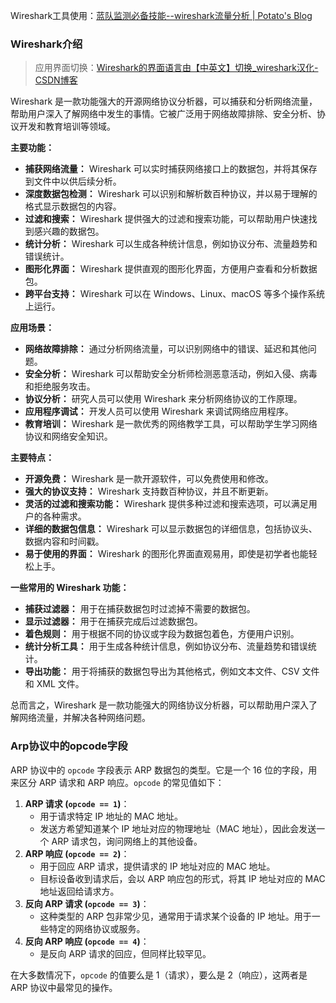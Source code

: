 Wireshark工具使用：[蓝队监测必备技能--wireshark流量分析 | Potato's Blog](https://potato.gold/article/70.html)

### Wireshark介绍

> 应用界面切换：[Wireshark的界面语言由【中英文】切换_wireshark汉化-CSDN博客](https://blog.csdn.net/weixin_60530860/article/details/128966464)

Wireshark 是一款功能强大的开源网络协议分析器，可以捕获和分析网络流量，帮助用户深入了解网络中发生的事情。它被广泛用于网络故障排除、安全分析、协议开发和教育培训等领域。

**主要功能：**

- **捕获网络流量：** Wireshark 可以实时捕获网络接口上的数据包，并将其保存到文件中以供后续分析。
- **深度数据包检测：**  Wireshark 可以识别和解析数百种协议，并以易于理解的格式显示数据包的内容。
- **过滤和搜索：**  Wireshark 提供强大的过滤和搜索功能，可以帮助用户快速找到感兴趣的数据包。
- **统计分析：**  Wireshark 可以生成各种统计信息，例如协议分布、流量趋势和错误统计。
- **图形化界面：**  Wireshark 提供直观的图形化界面，方便用户查看和分析数据包。
- **跨平台支持：**  Wireshark 可以在 Windows、Linux、macOS 等多个操作系统上运行。

**应用场景：**

- **网络故障排除：**  通过分析网络流量，可以识别网络中的错误、延迟和其他问题。
- **安全分析：**  Wireshark 可以帮助安全分析师检测恶意活动，例如入侵、病毒和拒绝服务攻击。
- **协议分析：**  研究人员可以使用 Wireshark 来分析网络协议的工作原理。
- **应用程序调试：**  开发人员可以使用 Wireshark 来调试网络应用程序。
- **教育培训：**  Wireshark 是一款优秀的网络教学工具，可以帮助学生学习网络协议和网络安全知识。

**主要特点：**

- **开源免费：**  Wireshark 是一款开源软件，可以免费使用和修改。
- **强大的协议支持：**  Wireshark 支持数百种协议，并且不断更新。
- **灵活的过滤和搜索功能：**  Wireshark 提供多种过滤和搜索选项，可以满足用户的各种需求。
- **详细的数据包信息：**  Wireshark 可以显示数据包的详细信息，包括协议头、数据内容和时间戳。
- **易于使用的界面：**  Wireshark 的图形化界面直观易用，即使是初学者也能轻松上手。

**一些常用的 Wireshark 功能：**

- **捕获过滤器：**  用于在捕获数据包时过滤掉不需要的数据包。
- **显示过滤器：**  用于在捕获完成后过滤数据包。
- **着色规则：**  用于根据不同的协议或字段为数据包着色，方便用户识别。
- **统计分析工具：**  用于生成各种统计信息，例如协议分布、流量趋势和错误统计。
- **导出功能：**  用于将捕获的数据包导出为其他格式，例如文本文件、CSV 文件和 XML 文件。

总而言之，Wireshark 是一款功能强大的网络协议分析器，可以帮助用户深入了解网络流量，并解决各种网络问题。



### Arp协议中的opcode字段

ARP 协议中的 `opcode` 字段表示 ARP 数据包的类型。它是一个 16 位的字段，用来区分 ARP 请求和 ARP 响应。`opcode` 的常见值如下：

1. **ARP 请求 (`opcode == 1`)**：
   - 用于请求特定 IP 地址的 MAC 地址。
   - 发送方希望知道某个 IP 地址对应的物理地址（MAC 地址），因此会发送一个 ARP 请求包，询问网络上的其他设备。
2. **ARP 响应 (`opcode == 2`)**：
   - 用于回应 ARP 请求，提供请求的 IP 地址对应的 MAC 地址。
   - 目标设备收到请求后，会以 ARP 响应包的形式，将其 IP 地址对应的 MAC 地址返回给请求方。
3. **反向 ARP 请求 (`opcode == 3`)**：
   - 这种类型的 ARP 包非常少见，通常用于请求某个设备的 IP 地址。用于一些特定的网络协议或服务。
4. **反向 ARP 响应 (`opcode == 4`)**：
   - 是反向 ARP 请求的回应，但同样比较罕见。

在大多数情况下，`opcode` 的值要么是 1（请求），要么是 2（响应），这两者是 ARP 协议中最常见的操作。